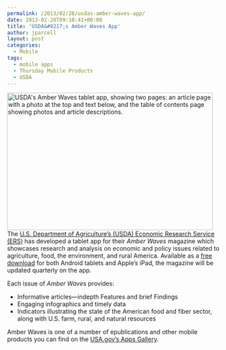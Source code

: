 ```yaml
---
permalink: /2013/02/28/usdas-amber-waves-app/
date: 2013-02-28T09:10:41+00:00
title: 'USDA&#8217;s Amber Waves App'
author: jparcell
layout: post
categories:
  - Mobile
tags:
  - mobile apps
  - Thursday Mobile Products
  - USDA
---
```


[<img class="alignright size-full wp-image-122752" src="https://s3.amazonaws.com/sitesusa/wp-content/uploads/sites/212/2013/02/USDA_AmberWaves_screenshots.png" alt="USDA's Amber Waves tablet app, showing two pages: an article page with a photo at the top and text below, and the table of contents page showing photos and article descriptions." width="480" height="321" />](https://s3.amazonaws.com/sitesusa/wp-content/uploads/sites/212/2013/02/USDA_AmberWaves_screenshots.png)The [U.S. Department of Agriculture&#8217;s (USDA) Economic Research Service (ERS)](http://www.ers.usda.gov/) has developed a tablet app for their _Amber Waves_ magazine which showcases research and analysis on economic and policy issues related to agriculture, food, the environment, and rural America. Available as a [free download](http://www.ers.usda.gov/amber-waves) for both Android tablets and Apple&#8217;s iPad, the magazine will be updated quarterly on the app.

Each issue of _Amber Waves_ provides:

  * Informative articles—indepth Features and brief Findings
  * Engaging infographics and timely data
  * Indicators illustrating the state of the American food and fiber sector, along with U.S. farm, rural, and natural resources

Amber Waves is one of a number of epublications and other mobile products you can find on the [USA.gov&#8217;s Apps Gallery](http://apps.usa.gov/).